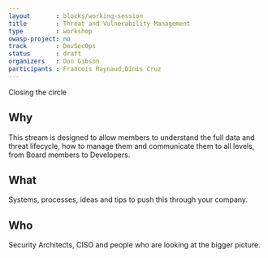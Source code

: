 ```yaml
---
layout       : blocks/working-session
title        : Threat and Vulnerability Management
type         : workshop
owasp-project: no
track        : DevSecOps
status       : draft
organizers   : Don Gibson
participants : Francois Raynaud,Dinis Cruz
---
```


Closing the circle

## Why

This stream is designed to allow members to understand the full data and threat lifecycle, how to manage them and communicate them to all levels, from Board members to Developers.

## What

Systems, processes, ideas and tips to push this through your company.

## Who

Security Architects, CISO and people who are looking at the bigger picture.
